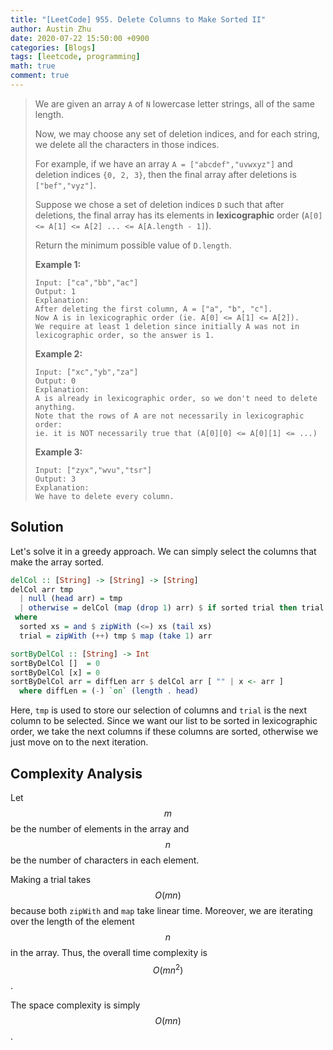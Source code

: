 ```yaml
---
title: "[LeetCode] 955. Delete Columns to Make Sorted II"
author: Austin Zhu
date: 2020-07-22 15:50:00 +0900
categories: [Blogs]
tags: [leetcode, programming]
math: true
comment: true
---
```


> We are given an array `A` of `N` lowercase letter strings, all of the same length.
>
> Now, we may choose any set of deletion indices, and for each string, we delete all the characters in those indices.
>
> For example, if we have an array `A = ["abcdef","uvwxyz"]` and deletion indices `{0, 2, 3}`, then the final array after deletions is `["bef","vyz"]`.
>
> Suppose we chose a set of deletion indices `D` such that after deletions, the final array has its elements in **lexicographic** order (`A[0] <= A[1] <= A[2] ... <= A[A.length - 1]`).
>
> Return the minimum possible value of `D.length`.
>
> **Example 1:**
>
> ```
> Input: ["ca","bb","ac"]
> Output: 1
> Explanation:
> After deleting the first column, A = ["a", "b", "c"].
> Now A is in lexicographic order (ie. A[0] <= A[1] <= A[2]).
> We require at least 1 deletion since initially A was not in lexicographic order, so the answer is 1.
> ```
>
> **Example 2:**
>
> ```
> Input: ["xc","yb","za"]
> Output: 0
> Explanation:
> A is already in lexicographic order, so we don't need to delete anything.
> Note that the rows of A are not necessarily in lexicographic order:
> ie. it is NOT necessarily true that (A[0][0] <= A[0][1] <= ...)
> ```
>
> **Example 3:**
>
> ```
> Input: ["zyx","wvu","tsr"]
> Output: 3
> Explanation:
> We have to delete every column.
> ```

## Solution

Let's solve it in a greedy approach. We can simply select the columns that make the array sorted.

```haskell
delCol :: [String] -> [String] -> [String]
delCol arr tmp
  | null (head arr) = tmp
  | otherwise = delCol (map (drop 1) arr) $ if sorted trial then trial else tmp
 where
  sorted xs = and $ zipWith (<=) xs (tail xs)
  trial = zipWith (++) tmp $ map (take 1) arr

sortByDelCol :: [String] -> Int
sortByDelCol []  = 0
sortByDelCol [x] = 0
sortByDelCol arr = diffLen arr $ delCol arr [ "" | x <- arr ]
  where diffLen = (-) `on` (length . head)
```

Here, `tmp` is used to store our selection of columns and `trial` is the next column to be selected. Since we want our list to be sorted in lexicographic order, we take the next columns if these columns are sorted, otherwise we just move on to the next iteration.

## Complexity Analysis

Let $$m$$ be the number of elements in the array and $$n$$ be the number of characters in each element.

Making a trial takes $$O(mn)$$ because both `zipWith` and `map` take linear time. Moreover, we are iterating over the length of the element $$n$$ in the array. Thus, the overall time complexity is $$O(mn^2)$$.

The space complexity is simply $$O(mn)$$.
